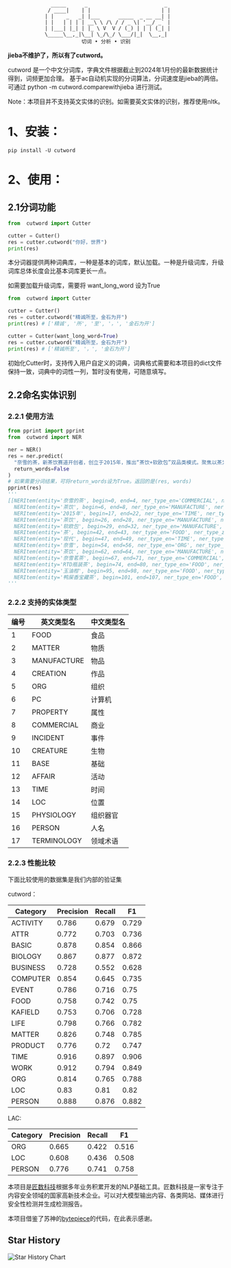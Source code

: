 ```
              _____      _                         _
             / ____|    | |                       | |
            | |    _   _| |___      _____  _ __ __| |
            | |   | | | | __\ \ /\ / / _ \| '__/ _` |
            | |___| |_| | |_ \ V  V / (_) | | | (_| |
            \_____\__,_|\__| \_/\_/ \___/|_|  \__,_|
                        切词 • 分析 • 识别

```
**jieba不维护了，所以有了cutword。**

cutword 是一个中文分词库，字典文件根据截止到2024年1月份的最新数据统计得到，词频更加合理。
基于ac自动机实现的分词算法，分词速度是jieba的两倍。
可通过 python -m cutword.comparewithjieba 进行测试。

Note：本项目并不支持英文实体的识别。如需要英文实体的识别，推荐使用nltk。

# 1、安装：
```
pip install -U cutword
```

# 2、使用：

## 2.1分词功能

```python
from  cutword import Cutter

cutter = Cutter()
res = cutter.cutword("你好，世界")
print(res)

```
本分词器提供两种词典库，一种是基本的词库，默认加载。一种是升级词库，升级词库总体长度会比基本词库更长一点。

如需要加载升级词库，需要将 want_long_word 设为True
```python
from  cutword import Cutter

cutter = Cutter()
res = cutter.cutword("精诚所至，金石为开")
print(res) # ['精诚', '所', '至', '，', '金石为开']

cutter = Cutter(want_long_word=True)
res = cutter.cutword("精诚所至，金石为开")
print(res) # ['精诚所至', '，', '金石为开']

```
初始化Cutter时，支持传入用户自定义的词典，词典格式需要和本项目的dict文件保持一致，词典中的词性一列，暂时没有使用，可随意填写。

## 2.2命名实体识别

### 2.2.1 使用方法

```python
from pprint import pprint
from  cutword import NER

ner = NER()
res = ner.predict(
  "奈雪的茶，新茶饮赛道开创者，创立于2015年，推出“茶饮+软欧包”双品类模式。聚焦以茶为核心的现代生活方式，奈雪已形成“现制茶饮”、“奈雪茗茶”及“RTD瓶装茶”三大业务版块，成功打造“霸气玉油柑”、“鸭屎香宝藏茶”等多款行业经典产品。",
  return_words=False
)
# 如果需要分词结果，可将return_words设为True。返回的是(res, words)
pprint(res) 
'''
[[NERItem(entity='奈雪的茶', begin=0, end=4, ner_type_en='COMMERCIAL', ner_type_zh='商业'),
  NERItem(entity='茶饮', begin=6, end=8, ner_type_en='MANUFACTURE', ner_type_zh='物品'),
  NERItem(entity='2015年', begin=17, end=22, ner_type_en='TIME', ner_type_zh='时间'),
  NERItem(entity='茶饮', begin=26, end=28, ner_type_en='MANUFACTURE', ner_type_zh='物品'),
  NERItem(entity='软欧包', begin=29, end=32, ner_type_en='MANUFACTURE', ner_type_zh='物品'),
  NERItem(entity='茶', begin=42, end=43, ner_type_en='FOOD', ner_type_zh='食品'),
  NERItem(entity='现代', begin=47, end=49, ner_type_en='TIME', ner_type_zh='时间'),
  NERItem(entity='奈雪', begin=54, end=56, ner_type_en='ORG', ner_type_zh='组织'),
  NERItem(entity='茶饮', begin=62, end=64, ner_type_en='MANUFACTURE', ner_type_zh='物品'),
  NERItem(entity='奈雪茗茶', begin=67, end=71, ner_type_en='COMMERCIAL', ner_type_zh='商业'),
  NERItem(entity='RTD瓶装茶', begin=74, end=80, ner_type_en='FOOD', ner_type_zh='食品'),
  NERItem(entity='玉油柑', begin=95, end=98, ner_type_en='FOOD', ner_type_zh='食品'),
  NERItem(entity='鸭屎香宝藏茶', begin=101, end=107, ner_type_en='FOOD', ner_type_zh='食品')]]
'''

```
### 2.2.2 支持的实体类型
| 编号 | 英文类型名 | 中文类型名 |
| --- | --- | --- |
| 1 | FOOD | 食品 |
| 2 | MATTER | 物质 |
| 3 | MANUFACTURE | 物品 |
| 4 | CREATION | 作品 |
| 5 | ORG | 组织 |
| 6 | PC | 计算机 |
| 7 | PROPERTY | 属性 |
| 8 | COMMERCIAL | 商业 |
| 9 | INCIDENT | 事件 |
| 10 | CREATURE | 生物 |
| 11 | BASE | 基础 |
| 12 | AFFAIR | 活动 |
| 13 | TIME | 时间 |
| 14 | LOC | 位置 |
| 15 | PHYSIOLOGY | 组织器官 |
| 16 | PERSON | 人名 |
| 17 | TERMINOLOGY | 领域术语 |

### 2.2.3 性能比较
下面比较使用的数据集是我们内部的验证集

cutword：

| Category | Precision | Recall | F1    |
|----------|-----------|--------|-------|
| ACTIVITY | 0.786     | 0.679  | 0.729 |
| ATTR     | 0.772     | 0.703  | 0.736 |
| BASIC    | 0.878     | 0.854  | 0.866 |
| BIOLOGY  | 0.867     | 0.877  | 0.872 |
| BUSINESS | 0.728     | 0.552  | 0.628 |
| COMPUTER | 0.854     | 0.645  | 0.735 |
| EVENT    | 0.786     | 0.716  | 0.75  |
| FOOD     | 0.758     | 0.742  | 0.75  |
| KAFIELD  | 0.753     | 0.706  | 0.728 |
| LIFE     | 0.798     | 0.766  | 0.782 |
| MATTER   | 0.826     | 0.748  | 0.785 |
| PRODUCT  | 0.776     | 0.72   | 0.747 |
| TIME     | 0.916     | 0.897  | 0.906 |
| WORK     | 0.912     | 0.794  | 0.849 |
| ORG      | 0.814     | 0.765  | 0.788 |
| LOC      | 0.83      | 0.81   | 0.82  |
| PERSON   | 0.888     | 0.876  | 0.882 |


LAC:

| Category | Precision | Recall | F1    |
|----------|-----------|--------|-------|
| ORG      | 0.665     | 0.422  | 0.516 |
| LOC      | 0.608     | 0.436  | 0.508 |
| PERSON   | 0.776     | 0.741  | 0.758 |


本项目是[匠数科技](https://www.deepctrl.net)根据多年业务积累开发的NLP基础工具。匠数科技是一家专注于内容安全领域的国家高新技术企业。可以对大模型输出内容、各类网站、媒体进行安全性检测并生成检测报告。

本项目借鉴了苏神的[bytepiece](https://github.com/bojone/bytepiece)的代码，在此表示感谢。


## Star History

![Star History Chart](https://api.star-history.com/svg?repos=liwenju0/cutword&type=Date)
